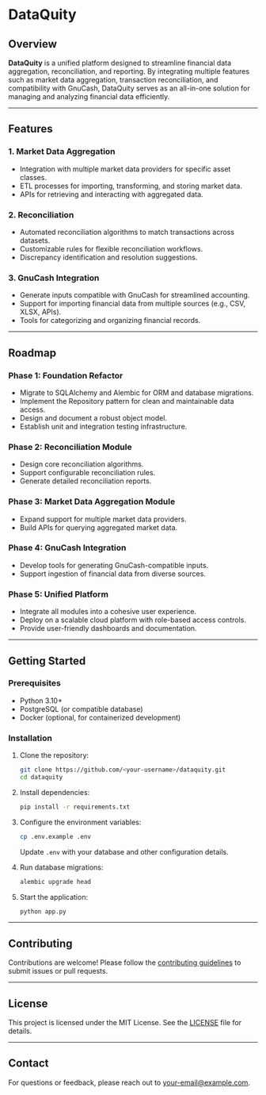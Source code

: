 # DataQuity

## Overview

**DataQuity** is a unified platform designed to streamline financial data aggregation, reconciliation, and reporting. By integrating multiple features such as market data aggregation, transaction reconciliation, and compatibility with GnuCash, DataQuity serves as an all-in-one solution for managing and analyzing financial data efficiently.

---

## Features

### 1. **Market Data Aggregation**
- Integration with multiple market data providers for specific asset classes.
- ETL processes for importing, transforming, and storing market data.
- APIs for retrieving and interacting with aggregated data.

### 2. **Reconciliation**
- Automated reconciliation algorithms to match transactions across datasets.
- Customizable rules for flexible reconciliation workflows.
- Discrepancy identification and resolution suggestions.

### 3. **GnuCash Integration**
- Generate inputs compatible with GnuCash for streamlined accounting.
- Support for importing financial data from multiple sources (e.g., CSV, XLSX, APIs).
- Tools for categorizing and organizing financial records.

---

## Roadmap

### Phase 1: Foundation Refactor
- Migrate to SQLAlchemy and Alembic for ORM and database migrations.
- Implement the Repository pattern for clean and maintainable data access.
- Design and document a robust object model.
- Establish unit and integration testing infrastructure.

### Phase 2: Reconciliation Module
- Design core reconciliation algorithms.
- Support configurable reconciliation rules.
- Generate detailed reconciliation reports.

### Phase 3: Market Data Aggregation Module
- Expand support for multiple market data providers.
- Build APIs for querying aggregated market data.

### Phase 4: GnuCash Integration
- Develop tools for generating GnuCash-compatible inputs.
- Support ingestion of financial data from diverse sources.

### Phase 5: Unified Platform
- Integrate all modules into a cohesive user experience.
- Deploy on a scalable cloud platform with role-based access controls.
- Provide user-friendly dashboards and documentation.

---

## Getting Started

### Prerequisites
- Python 3.10+
- PostgreSQL (or compatible database)
- Docker (optional, for containerized development)

### Installation
1. Clone the repository:
   ```bash
   git clone https://github.com/<your-username>/dataquity.git
   cd dataquity
   ```
2. Install dependencies:
   ```bash
   pip install -r requirements.txt
   ```
3. Configure the environment variables:
   ```bash
   cp .env.example .env
   ```
   Update `.env` with your database and other configuration details.

4. Run database migrations:
   ```bash
   alembic upgrade head
   ```

5. Start the application:
   ```bash
   python app.py
   ```

---

## Contributing

Contributions are welcome! Please follow the [contributing guidelines](CONTRIBUTING.md) to submit issues or pull requests.

---

## License

This project is licensed under the MIT License. See the [LICENSE](LICENSE) file for details.

---

## Contact

For questions or feedback, please reach out to [your-email@example.com](mailto:your-email@example.com).

